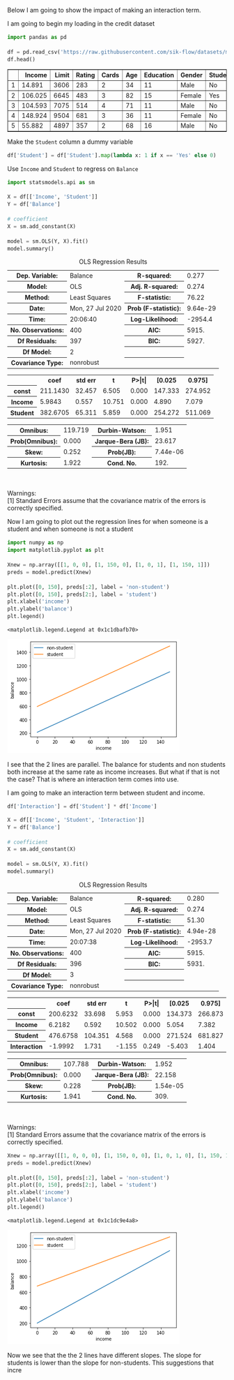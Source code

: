 
Below I am going to show the impact of making an interaction term.  

I am going to begin my loading in the credit dataset 


```python
import pandas as pd

df = pd.read_csv('https://raw.githubusercontent.com/sik-flow/datasets/master/Credit.csv', index_col=0)
df.head()
```




<div>
<style scoped>
    .dataframe tbody tr th:only-of-type {
        vertical-align: middle;
    }

    .dataframe tbody tr th {
        vertical-align: top;
    }

    .dataframe thead th {
        text-align: right;
    }
</style>
<table border="1" class="dataframe">
  <thead>
    <tr style="text-align: right;">
      <th></th>
      <th>Income</th>
      <th>Limit</th>
      <th>Rating</th>
      <th>Cards</th>
      <th>Age</th>
      <th>Education</th>
      <th>Gender</th>
      <th>Student</th>
      <th>Married</th>
      <th>Ethnicity</th>
      <th>Balance</th>
    </tr>
  </thead>
  <tbody>
    <tr>
      <td>1</td>
      <td>14.891</td>
      <td>3606</td>
      <td>283</td>
      <td>2</td>
      <td>34</td>
      <td>11</td>
      <td>Male</td>
      <td>No</td>
      <td>Yes</td>
      <td>Caucasian</td>
      <td>333</td>
    </tr>
    <tr>
      <td>2</td>
      <td>106.025</td>
      <td>6645</td>
      <td>483</td>
      <td>3</td>
      <td>82</td>
      <td>15</td>
      <td>Female</td>
      <td>Yes</td>
      <td>Yes</td>
      <td>Asian</td>
      <td>903</td>
    </tr>
    <tr>
      <td>3</td>
      <td>104.593</td>
      <td>7075</td>
      <td>514</td>
      <td>4</td>
      <td>71</td>
      <td>11</td>
      <td>Male</td>
      <td>No</td>
      <td>No</td>
      <td>Asian</td>
      <td>580</td>
    </tr>
    <tr>
      <td>4</td>
      <td>148.924</td>
      <td>9504</td>
      <td>681</td>
      <td>3</td>
      <td>36</td>
      <td>11</td>
      <td>Female</td>
      <td>No</td>
      <td>No</td>
      <td>Asian</td>
      <td>964</td>
    </tr>
    <tr>
      <td>5</td>
      <td>55.882</td>
      <td>4897</td>
      <td>357</td>
      <td>2</td>
      <td>68</td>
      <td>16</td>
      <td>Male</td>
      <td>No</td>
      <td>Yes</td>
      <td>Caucasian</td>
      <td>331</td>
    </tr>
  </tbody>
</table>
</div>



Make the `Student` column a dummy variable 


```python
df['Student'] = df['Student'].map(lambda x: 1 if x == 'Yes' else 0)
```

Use `Income` and `Student` to regress on `Balance` 


```python
import statsmodels.api as sm

X = df[['Income', 'Student']]
Y = df['Balance']

# coefficient 
X = sm.add_constant(X)

model = sm.OLS(Y, X).fit()
model.summary()
```




<table class="simpletable">
<caption>OLS Regression Results</caption>
<tr>
  <th>Dep. Variable:</th>         <td>Balance</td>     <th>  R-squared:         </th> <td>   0.277</td>
</tr>
<tr>
  <th>Model:</th>                   <td>OLS</td>       <th>  Adj. R-squared:    </th> <td>   0.274</td>
</tr>
<tr>
  <th>Method:</th>             <td>Least Squares</td>  <th>  F-statistic:       </th> <td>   76.22</td>
</tr>
<tr>
  <th>Date:</th>             <td>Mon, 27 Jul 2020</td> <th>  Prob (F-statistic):</th> <td>9.64e-29</td>
</tr>
<tr>
  <th>Time:</th>                 <td>20:06:40</td>     <th>  Log-Likelihood:    </th> <td> -2954.4</td>
</tr>
<tr>
  <th>No. Observations:</th>      <td>   400</td>      <th>  AIC:               </th> <td>   5915.</td>
</tr>
<tr>
  <th>Df Residuals:</th>          <td>   397</td>      <th>  BIC:               </th> <td>   5927.</td>
</tr>
<tr>
  <th>Df Model:</th>              <td>     2</td>      <th>                     </th>     <td> </td>   
</tr>
<tr>
  <th>Covariance Type:</th>      <td>nonrobust</td>    <th>                     </th>     <td> </td>   
</tr>
</table>
<table class="simpletable">
<tr>
     <td></td>        <th>coef</th>     <th>std err</th>      <th>t</th>      <th>P>|t|</th>  <th>[0.025</th>    <th>0.975]</th>  
</tr>
<tr>
  <th>const</th>   <td>  211.1430</td> <td>   32.457</td> <td>    6.505</td> <td> 0.000</td> <td>  147.333</td> <td>  274.952</td>
</tr>
<tr>
  <th>Income</th>  <td>    5.9843</td> <td>    0.557</td> <td>   10.751</td> <td> 0.000</td> <td>    4.890</td> <td>    7.079</td>
</tr>
<tr>
  <th>Student</th> <td>  382.6705</td> <td>   65.311</td> <td>    5.859</td> <td> 0.000</td> <td>  254.272</td> <td>  511.069</td>
</tr>
</table>
<table class="simpletable">
<tr>
  <th>Omnibus:</th>       <td>119.719</td> <th>  Durbin-Watson:     </th> <td>   1.951</td>
</tr>
<tr>
  <th>Prob(Omnibus):</th> <td> 0.000</td>  <th>  Jarque-Bera (JB):  </th> <td>  23.617</td>
</tr>
<tr>
  <th>Skew:</th>          <td> 0.252</td>  <th>  Prob(JB):          </th> <td>7.44e-06</td>
</tr>
<tr>
  <th>Kurtosis:</th>      <td> 1.922</td>  <th>  Cond. No.          </th> <td>    192.</td>
</tr>
</table><br/><br/>Warnings:<br/>[1] Standard Errors assume that the covariance matrix of the errors is correctly specified.



Now I am going to plot out the regression lines for when someone is a student and when someone is not a student 


```python
import numpy as np
import matplotlib.pyplot as plt

Xnew = np.array([[1, 0, 0], [1, 150, 0], [1, 0, 1], [1, 150, 1]])
preds = model.predict(Xnew)

plt.plot([0, 150], preds[:2], label = 'non-student')
plt.plot([0, 150], preds[2:], label = 'student')
plt.xlabel('income')
plt.ylabel('balance')
plt.legend()
```




    <matplotlib.legend.Legend at 0x1c1dbafb70>




![png](Interaction_files/Interaction_7_1.png)


I see that the 2 lines are parallel.  The balance for students and non students both increase at the same rate as income increases.  But what if that is not the case?  That is where an interaction term comes into use.

I am going to make an interaction term between student and income. 


```python
df['Interaction'] = df['Student'] * df['Income']
```


```python
X = df[['Income', 'Student', 'Interaction']]
Y = df['Balance']

# coefficient 
X = sm.add_constant(X)

model = sm.OLS(Y, X).fit()
model.summary()
```




<table class="simpletable">
<caption>OLS Regression Results</caption>
<tr>
  <th>Dep. Variable:</th>         <td>Balance</td>     <th>  R-squared:         </th> <td>   0.280</td>
</tr>
<tr>
  <th>Model:</th>                   <td>OLS</td>       <th>  Adj. R-squared:    </th> <td>   0.274</td>
</tr>
<tr>
  <th>Method:</th>             <td>Least Squares</td>  <th>  F-statistic:       </th> <td>   51.30</td>
</tr>
<tr>
  <th>Date:</th>             <td>Mon, 27 Jul 2020</td> <th>  Prob (F-statistic):</th> <td>4.94e-28</td>
</tr>
<tr>
  <th>Time:</th>                 <td>20:07:38</td>     <th>  Log-Likelihood:    </th> <td> -2953.7</td>
</tr>
<tr>
  <th>No. Observations:</th>      <td>   400</td>      <th>  AIC:               </th> <td>   5915.</td>
</tr>
<tr>
  <th>Df Residuals:</th>          <td>   396</td>      <th>  BIC:               </th> <td>   5931.</td>
</tr>
<tr>
  <th>Df Model:</th>              <td>     3</td>      <th>                     </th>     <td> </td>   
</tr>
<tr>
  <th>Covariance Type:</th>      <td>nonrobust</td>    <th>                     </th>     <td> </td>   
</tr>
</table>
<table class="simpletable">
<tr>
       <td></td>          <th>coef</th>     <th>std err</th>      <th>t</th>      <th>P>|t|</th>  <th>[0.025</th>    <th>0.975]</th>  
</tr>
<tr>
  <th>const</th>       <td>  200.6232</td> <td>   33.698</td> <td>    5.953</td> <td> 0.000</td> <td>  134.373</td> <td>  266.873</td>
</tr>
<tr>
  <th>Income</th>      <td>    6.2182</td> <td>    0.592</td> <td>   10.502</td> <td> 0.000</td> <td>    5.054</td> <td>    7.382</td>
</tr>
<tr>
  <th>Student</th>     <td>  476.6758</td> <td>  104.351</td> <td>    4.568</td> <td> 0.000</td> <td>  271.524</td> <td>  681.827</td>
</tr>
<tr>
  <th>Interaction</th> <td>   -1.9992</td> <td>    1.731</td> <td>   -1.155</td> <td> 0.249</td> <td>   -5.403</td> <td>    1.404</td>
</tr>
</table>
<table class="simpletable">
<tr>
  <th>Omnibus:</th>       <td>107.788</td> <th>  Durbin-Watson:     </th> <td>   1.952</td>
</tr>
<tr>
  <th>Prob(Omnibus):</th> <td> 0.000</td>  <th>  Jarque-Bera (JB):  </th> <td>  22.158</td>
</tr>
<tr>
  <th>Skew:</th>          <td> 0.228</td>  <th>  Prob(JB):          </th> <td>1.54e-05</td>
</tr>
<tr>
  <th>Kurtosis:</th>      <td> 1.941</td>  <th>  Cond. No.          </th> <td>    309.</td>
</tr>
</table><br/><br/>Warnings:<br/>[1] Standard Errors assume that the covariance matrix of the errors is correctly specified.




```python
Xnew = np.array([[1, 0, 0, 0], [1, 150, 0, 0], [1, 0, 1, 0], [1, 150, 1, 150]])
preds = model.predict(Xnew)

plt.plot([0, 150], preds[:2], label = 'non-student')
plt.plot([0, 150], preds[2:], label = 'student')
plt.xlabel('income')
plt.ylabel('balance')
plt.legend()
```




    <matplotlib.legend.Legend at 0x1c1dc9e4a8>




![png](Interaction_files/Interaction_11_1.png)


Now we see that the the 2 lines have different slopes.  The slope for students is lower than the slope for non-students.  This suggestions that incre

